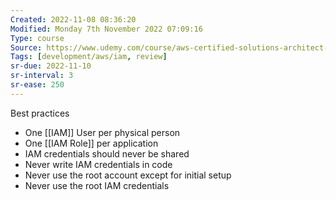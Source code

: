 ```yaml
---
Created: 2022-11-08 08:36:20
Modified: Monday 7th November 2022 07:09:16
Type: course
Source: https://www.udemy.com/course/aws-certified-solutions-architect-associate-saa-c01/?xref=E0Aed11STH4LPUQvCz0GJFABTmM=
Tags: [development/aws/iam, review]
sr-due: 2022-11-10
sr-interval: 3
sr-ease: 250
---
```


Best practices

- One [[IAM]] User per physical person
- One [[IAM Role]] per application
- IAM credentials should never be shared
- Never write IAM credentials in code
- Never use the root account except for initial setup
- Never use the root IAM credentials